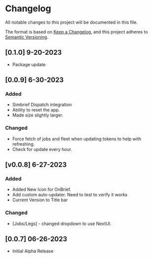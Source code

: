 # Changelog

All notable changes to this project will be documented in this file.

The format is based on [Keep a Changelog](https://keepachangelog.com/en/1.0.0/),
and this project adheres to [Semantic Versioning](https://semver.org/spec/v2.0.0.html).

## [0.1.0] 9-20-2023

- Package update

## [0.0.9] 6-30-2023

### Added

-   Simbrief Dispatch integration
-   Ability to reset the app.
-   Made size slightly larger.

### Changed

-   Force fetch of jobs and fleet when updating tokens to help with refreshing.
-   Check for update every hour.

## [v0.0.8] 6-27-2023

### Added

-   Added New Icon for OnBrief.
-   Add custom auto-updater. Need to test to verify it works
-   Current Version to Title bar

### Changed

-   [Jobs/Legs] - changed dropdown to use NextUI.

## [0.0.7] 06-26-2023

-   Initial Alpha Release
